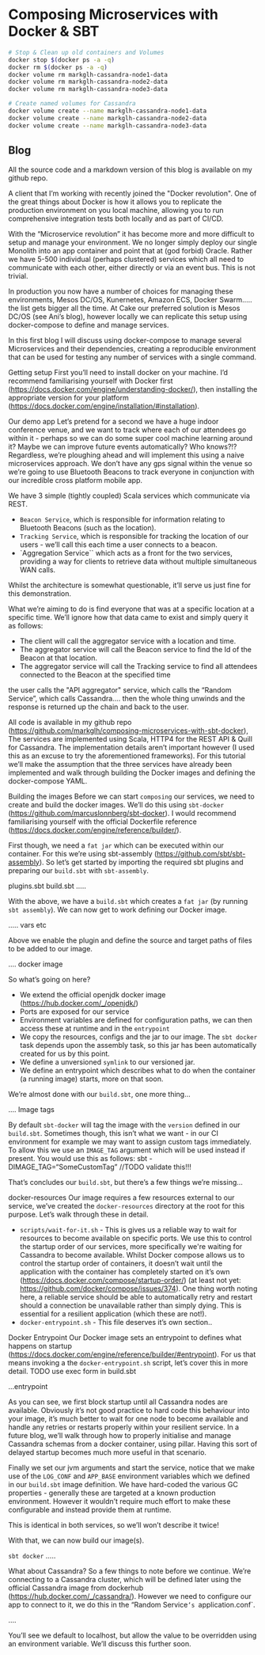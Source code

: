 # Composing Microservices with Docker & SBT

```bash
# Stop & Clean up old containers and Volumes
docker stop $(docker ps -a -q)
docker rm $(docker ps -a -q)
docker volume rm markglh-cassandra-node1-data
docker volume rm markglh-cassandra-node2-data
docker volume rm markglh-cassandra-node3-data

# Create named volumes for Cassandra
docker volume create --name markglh-cassandra-node1-data
docker volume create --name markglh-cassandra-node2-data
docker volume create --name markglh-cassandra-node3-data
```

## Blog

All the source code and a markdown version of this blog is available on my github repo.

A client that I’m working with recently joined the "Docker revolution". One of the great things about Docker is how it allows you to replicate the production environment on you local machine, allowing you to run comprehensive integration tests both locally and as part of CI/CD.

With the “Microservice revolution” it has become more and more difficult to setup and manage your environment. We no longer simply deploy our single Monolith into an app container and point that at (god forbid) Oracle. Rather we have 5-500 individual (perhaps clustered) services which all need to communicate with each other, either directly or via an event bus. This is not trivial.

In production you now have a number of choices for managing these environments, Mesos DC/OS, Kunernetes, Amazon ECS, Docker Swarm….. the list gets bigger all the time. At Cake our preferred solution is Mesos DC/OS (see Ani’s blog), however locally we can replicate this setup using docker-compose to define and manage services.

In this first blog I will discuss using docker-compose to manage several Microservices and their dependencies, creating a reproducible environment that can be used for testing any number of services with a single command.

Getting setup
First you’ll need to install docker on your machine. I’d recommend familiarising yourself with Docker first (https://docs.docker.com/engine/understanding-docker/), then installing the appropriate version for your platform (https://docs.docker.com/engine/installation/#installation).

Our demo app
Let’s pretend for a second we have a huge indoor conference venue, and we want to track where each of our attendees go within it - perhaps so we can do some super cool machine learning around it? Maybe we can improve future events automatically? Who knows?!?
Regardless, we’re ploughing ahead and will implement this using a naive microservices approach. We don’t have any gps signal within the venue so we’re going to use Bluetooth Beacons to track everyone in conjunction with our incredible cross platform mobile app.

We have 3 simple (tightly coupled) Scala services which communicate via REST.

- `Beacon Service`, which is responsible for information relating to Bluetooth Beacons (such as the location).
- `Tracking Service`, which is responsible for tracking the location of our users - we’ll call this each time a user connects to a beacon.
- `Aggregation Service`` which acts as a front for the two services, providing a way for clients to retrieve data without multiple simultaneous WAN calls.

Whilst the architecture is somewhat questionable, it’ll serve us just fine for this demonstration.

What we’re aiming to do is find everyone that was at a specific location at a specific time. We’ll ignore how that data came to exist and simply query it as follows:

- The client will call the aggregator service with a location and time.
- The aggregator service will call the Beacon service to find the Id of the Beacon at that location.
- The aggregator service will call the Tracking service to find all attendees connected to the Beacon at the specified time


the user calls the "API aggregator" service, which calls the “Random Service”, which calls Cassandra…. then the whole thing unwinds and the response is returned up the chain and back to the user.

All code is available in my github repo (https://github.com/markglh/composing-microservices-with-sbt-docker), The services are implemented using Scala, HTTP4 for the REST API & Quill for Cassandra. The implementation details aren’t important however (I used this as an excuse to try the aforementioned frameworks).
For this tutorial we’ll make the assumption that the three services have already been implemented and walk through building the Docker images and defining the docker-compose YAML.

Building the images
Before we can start `composing` our services, we need to create and build the docker images. We’ll do this using `sbt-docker` (https://github.com/marcuslonnberg/sbt-docker). I would recommend familiarising yourself with the official Dockerfile reference (https://docs.docker.com/engine/reference/builder/).

First though, we need a `fat jar` which can be executed within our container. For this we’re using sbt-assembly (https://github.com/sbt/sbt-assembly). So let’s get started by importing the required sbt plugins and preparing our `build.sbt` with `sbt-assembly`.

plugins.sbt
build.sbt
…..

With the above, we have a `build.sbt` which creates a `fat jar` (by running `sbt assembly`). We can now get to work defining our Docker image.

….. vars etc

Above we enable the plugin and define the source and target paths of files to be added to our image.

…. docker image

So what’s going on here?

- We extend the official openjdk docker image (https://hub.docker.com/_/openjdk/)
- Ports are exposed for our service
- Environment variables are defined for configuration paths, we can then access these at runtime and in the `entrypoint`
- We copy the resources, configs and the jar to our image. The `sbt docker` task depends upon the assembly task, so this jar has been automatically created for us by this point.
- We define a unversioned `symlink` to our versioned jar.
- We define an entrypoint which describes what to do when the container (a running image) starts, more on that soon.

We’re almost done with our `build.sbt`, one more thing...

…. Image tags

By default `sbt-docker` will tag the image with the `version` defined in our `build.sbt`. Sometimes though, this isn’t what we want - in our CI environment for example we may want to assign custom tags immediately. To allow this we use an `IMAGE_TAG` argument which will be used instead if present. You would use this as follows:
sbt -DIMAGE_TAG=“SomeCustomTag” //TODO validate this!!!

That’s concludes our `build.sbt`, but there’s a few things we’re missing...

docker-resources
Our image requires a few resources external to our service, we’ve created the `docker-resources` directory at the root for this purpose. Let’s walk through these in detail.

- `scripts/wait-for-it.sh` - This is gives us a reliable way to wait for resources to become available on specific ports. We use this to control the startup order of our services, more specifically we're waiting for Cassandra to become available. Whilst Docker compose allows us to control the startup order of containers, it doesn’t wait until the application with the container has completely started on it’s own (https://docs.docker.com/compose/startup-order/) (at least not yet: https://github.com/docker/compose/issues/374). One thing worth noting here, a reliable service should be able to automatically retry and restart should a connection be unavailable rather than simply dying. This is essential for a resilient application (which these are not!).
- `docker-entrypoint.sh` - This file deserves it’s own section..

Docker Entrypoint
Our Docker image sets an entrypoint to defines what happens on startup (https://docs.docker.com/engine/reference/builder/#entrypoint). For us that means invoking a the `docker-entrypoint.sh` script, let’s cover this in more detail. TODO use exec form in build.sbt

…entrypoint

As you can see, we first block startup until all Cassandra nodes are available. Obviously it’s not good practice to hard code this behaviour into your image, it’s much better to wait for one node to become available and handle any retries or restarts properly within your resilient service. In a future blog, we’ll walk through how to properly initialise and manage Cassandra schemas from a docker container, using pillar. Having this sort of delayed startup becomes much more useful in that scenario.

Finally we set our jvm arguments and start the service, notice that we make use of the `LOG_CONF` and `APP_BASE` environment variables which we defined in our `build.sbt` image definition. We have hard-coded the various GC properties - generally these are targeted at a known production environment. However it wouldn’t require much effort to make these configurable and instead provide them at runtime.

This is identical in both services, so we’ll won’t describe it twice!

With that, we can now build our image(s).

`sbt docker`
…..

What about Cassandra?
So a few things to note before we continue. We’re connecting to a Cassandra cluster, which will be defined later using the official Cassandra image from dockerhub (https://hub.docker.com/_/cassandra/). However we need to configure our app to connect to it, we do this in the “Random Service`’s `application.conf`.

….

You’ll see we default to localhost, but allow the value to be overridden using an environment variable. We’ll discuss this further soon.


